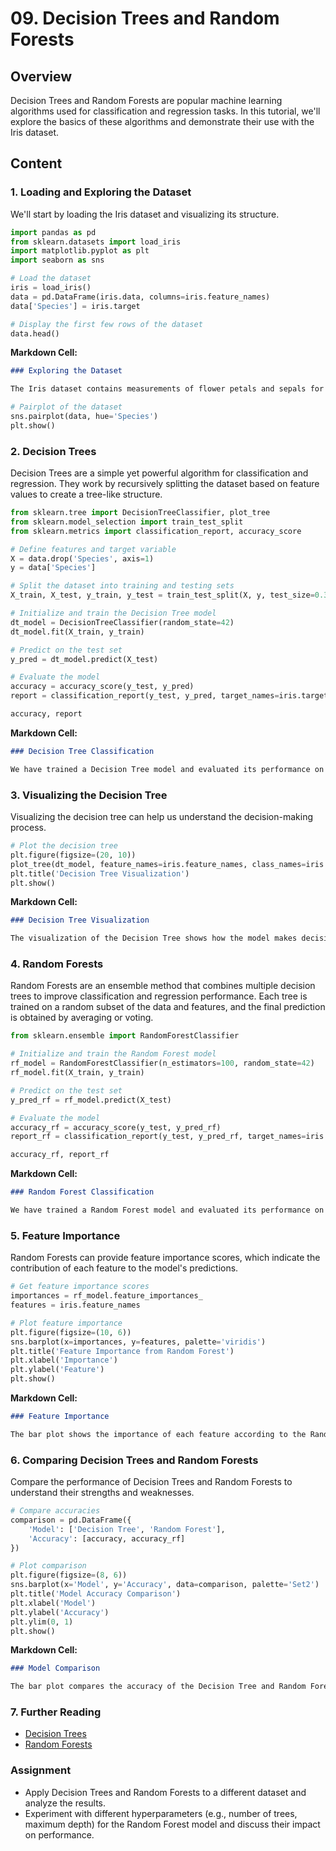 # 09. Decision Trees and Random Forests

## Overview
Decision Trees and Random Forests are popular machine learning algorithms used for classification and regression tasks. In this tutorial, we'll explore the basics of these algorithms and demonstrate their use with the Iris dataset.

## Content

### 1. Loading and Exploring the Dataset

We'll start by loading the Iris dataset and visualizing its structure.

```python
import pandas as pd
from sklearn.datasets import load_iris
import matplotlib.pyplot as plt
import seaborn as sns

# Load the dataset
iris = load_iris()
data = pd.DataFrame(iris.data, columns=iris.feature_names)
data['Species'] = iris.target

# Display the first few rows of the dataset
data.head()
```

**Markdown Cell:**
```markdown
### Exploring the Dataset

The Iris dataset contains measurements of flower petals and sepals for three species of Iris flowers. We have added the target species to the DataFrame. Let's visualize the pairwise relationships to understand the dataset better.
```

```python
# Pairplot of the dataset
sns.pairplot(data, hue='Species')
plt.show()
```

### 2. Decision Trees

Decision Trees are a simple yet powerful algorithm for classification and regression. They work by recursively splitting the dataset based on feature values to create a tree-like structure.

```python
from sklearn.tree import DecisionTreeClassifier, plot_tree
from sklearn.model_selection import train_test_split
from sklearn.metrics import classification_report, accuracy_score

# Define features and target variable
X = data.drop('Species', axis=1)
y = data['Species']

# Split the dataset into training and testing sets
X_train, X_test, y_train, y_test = train_test_split(X, y, test_size=0.3, random_state=42)

# Initialize and train the Decision Tree model
dt_model = DecisionTreeClassifier(random_state=42)
dt_model.fit(X_train, y_train)

# Predict on the test set
y_pred = dt_model.predict(X_test)

# Evaluate the model
accuracy = accuracy_score(y_test, y_pred)
report = classification_report(y_test, y_pred, target_names=iris.target_names)

accuracy, report
```

**Markdown Cell:**
```markdown
### Decision Tree Classification

We have trained a Decision Tree model and evaluated its performance on the test set. The accuracy score and classification report provide insights into the model's performance.
```

### 3. Visualizing the Decision Tree

Visualizing the decision tree can help us understand the decision-making process.

```python
# Plot the decision tree
plt.figure(figsize=(20, 10))
plot_tree(dt_model, feature_names=iris.feature_names, class_names=iris.target_names, filled=True, rounded=True)
plt.title('Decision Tree Visualization')
plt.show()
```

**Markdown Cell:**
```markdown
### Decision Tree Visualization

The visualization of the Decision Tree shows how the model makes decisions based on feature values. Each node represents a decision point, and the leaves represent the predicted class.
```

### 4. Random Forests

Random Forests are an ensemble method that combines multiple decision trees to improve classification and regression performance. Each tree is trained on a random subset of the data and features, and the final prediction is obtained by averaging or voting.

```python
from sklearn.ensemble import RandomForestClassifier

# Initialize and train the Random Forest model
rf_model = RandomForestClassifier(n_estimators=100, random_state=42)
rf_model.fit(X_train, y_train)

# Predict on the test set
y_pred_rf = rf_model.predict(X_test)

# Evaluate the model
accuracy_rf = accuracy_score(y_test, y_pred_rf)
report_rf = classification_report(y_test, y_pred_rf, target_names=iris.target_names)

accuracy_rf, report_rf
```

**Markdown Cell:**
```markdown
### Random Forest Classification

We have trained a Random Forest model and evaluated its performance on the test set. The accuracy score and classification report help us understand how well the Random Forest performs compared to the Decision Tree.
```

### 5. Feature Importance

Random Forests can provide feature importance scores, which indicate the contribution of each feature to the model's predictions.

```python
# Get feature importance scores
importances = rf_model.feature_importances_
features = iris.feature_names

# Plot feature importance
plt.figure(figsize=(10, 6))
sns.barplot(x=importances, y=features, palette='viridis')
plt.title('Feature Importance from Random Forest')
plt.xlabel('Importance')
plt.ylabel('Feature')
plt.show()
```

**Markdown Cell:**
```markdown
### Feature Importance

The bar plot shows the importance of each feature according to the Random Forest model. This information can help us understand which features contribute most to the predictions.
```

### 6. Comparing Decision Trees and Random Forests

Compare the performance of Decision Trees and Random Forests to understand their strengths and weaknesses.

```python
# Compare accuracies
comparison = pd.DataFrame({
    'Model': ['Decision Tree', 'Random Forest'],
    'Accuracy': [accuracy, accuracy_rf]
})

# Plot comparison
plt.figure(figsize=(8, 6))
sns.barplot(x='Model', y='Accuracy', data=comparison, palette='Set2')
plt.title('Model Accuracy Comparison')
plt.xlabel('Model')
plt.ylabel('Accuracy')
plt.ylim(0, 1)
plt.show()
```

**Markdown Cell:**
```markdown
### Model Comparison

The bar plot compares the accuracy of the Decision Tree and Random Forest models. Random Forests often perform better due to their ensemble nature, which reduces overfitting and improves generalization.
```

### 7. Further Reading
- [Decision Trees](https://scikit-learn.org/stable/modules/tree.html)
- [Random Forests](https://scikit-learn.org/stable/modules/ensemble.html#random-forest)

### Assignment
- Apply Decision Trees and Random Forests to a different dataset and analyze the results.
- Experiment with different hyperparameters (e.g., number of trees, maximum depth) for the Random Forest model and discuss their impact on performance.

